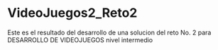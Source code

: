# VideoJuegos2_Reto2
 Este es el resultado del desarrollo de una solucion del reto No. 2 para DESARROLLO DE VIDEOJUEGOS nivel intermedio
